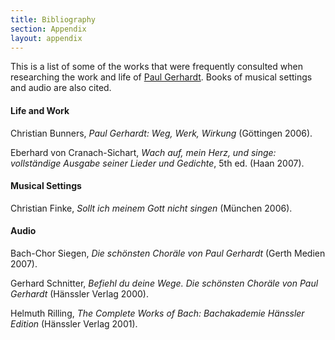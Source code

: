 ```yaml
---
title: Bibliography
section: Appendix
layout: appendix
---
```


This is a list of some of the works that were frequently consulted when researching the work and life of [Paul Gerhardt](/authors/gerhardt). Books of musical settings and audio are also cited.

#### **Life and Work**

Christian Bunners, *Paul Gerhardt: Weg, Werk, Wirkung* (Göttingen 2006). 

Eberhard von Cranach-Sichart, *Wach auf, mein Herz, und singe: vollständige Ausgabe seiner Lieder und Gedichte*, 5th ed. (Haan 2007).  

#### **Musical Settings**

Christian Finke, *Sollt ich meinem Gott nicht singen* (München 2006).  

#### **Audio**

Bach-Chor Siegen, *Die schönsten Choräle von Paul Gerhardt* (Gerth Medien 2007).

Gerhard Schnitter, *Befiehl du deine Wege. Die schönsten Choräle von Paul Gerhardt* (Hänssler Verlag 2000).

Helmuth Rilling, *The Complete Works of Bach: Bachakademie Hänssler Edition* (Hänssler Verlag 2001). 
